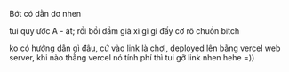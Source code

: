 Bớt có dằn dơ nhen


tui quy ước A - át; rồi bồi dầm già xì gì gì đấy
cơ rô chuồn bitch


ko có hướng dẫn gì đâu, cứ vào link là chơi, deployed lên bằng vercel web server, khi nào thằng vercel nó tính phí thì tui gỡ link nhen hehe =))
